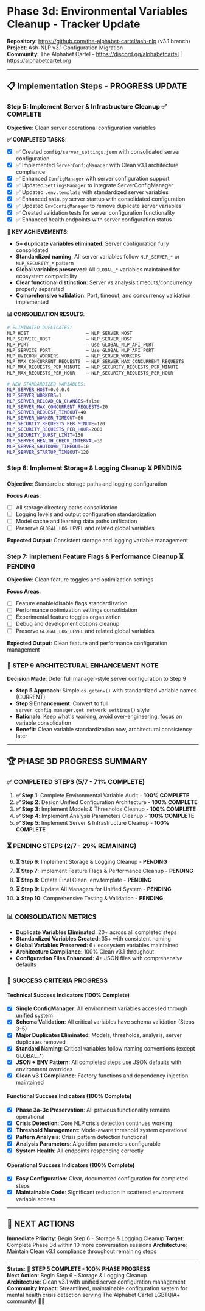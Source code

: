 # Phase 3d: Environmental Variables Cleanup - Tracker Update

**Repository**: https://github.com/the-alphabet-cartel/ash-nlp (v3.1 branch)  
**Project**: Ash-NLP v3.1 Configuration Migration  
**Community**: The Alphabet Cartel - https://discord.gg/alphabetcartel | https://alphabetcartel.org

---

## 📋 **Implementation Steps - PROGRESS UPDATE**

### **Step 5: Implement Server & Infrastructure Cleanup** ✅ **COMPLETE**

**Objective**: Clean server operational configuration variables

**✅ COMPLETED TASKS**:
- [x] ✅ Created `config/server_settings.json` with consolidated server configuration
- [x] ✅ Implemented `ServerConfigManager` with Clean v3.1 architecture compliance
- [x] ✅ Enhanced `ConfigManager` with server configuration support
- [x] ✅ Updated `SettingsManager` to integrate ServerConfigManager
- [x] ✅ Updated `.env.template` with standardized server variables
- [x] ✅ Enhanced `main.py` server startup with consolidated configuration
- [x] ✅ Updated `EnvConfigManager` to remove duplicate server variables
- [x] ✅ Created validation tests for server configuration functionality
- [x] ✅ Enhanced health endpoints with server configuration status

**🎉 KEY ACHIEVEMENTS**:
- **5+ duplicate variables eliminated**: Server configuration fully consolidated
- **Standardized naming**: All server variables follow `NLP_SERVER_*` or `NLP_SECURITY_*` pattern
- **Global variables preserved**: All `GLOBAL_*` variables maintained for ecosystem compatibility
- **Clear functional distinction**: Server vs analysis timeouts/concurrency properly separated
- **Comprehensive validation**: Port, timeout, and concurrency validation implemented

**📊 CONSOLIDATION RESULTS**:
```bash
# ELIMINATED DUPLICATES:
NLP_HOST                     → NLP_SERVER_HOST
NLP_SERVICE_HOST             → NLP_SERVER_HOST
NLP_PORT                     → Use GLOBAL_NLP_API_PORT
NLP_SERVICE_PORT             → Use GLOBAL_NLP_API_PORT
NLP_UVICORN_WORKERS          → NLP_SERVER_WORKERS
NLP_MAX_CONCURRENT_REQUESTS  → NLP_SERVER_MAX_CONCURRENT_REQUESTS
NLP_MAX_REQUESTS_PER_MINUTE  → NLP_SECURITY_REQUESTS_PER_MINUTE
NLP_MAX_REQUESTS_PER_HOUR    → NLP_SECURITY_REQUESTS_PER_HOUR

# NEW STANDARDIZED VARIABLES:
NLP_SERVER_HOST=0.0.0.0
NLP_SERVER_WORKERS=1
NLP_SERVER_RELOAD_ON_CHANGES=false
NLP_SERVER_MAX_CONCURRENT_REQUESTS=20
NLP_SERVER_REQUEST_TIMEOUT=40
NLP_SERVER_WORKER_TIMEOUT=60
NLP_SECURITY_REQUESTS_PER_MINUTE=120
NLP_SECURITY_REQUESTS_PER_HOUR=2000
NLP_SECURITY_BURST_LIMIT=150
NLP_SERVER_HEALTH_CHECK_INTERVAL=30
NLP_SERVER_SHUTDOWN_TIMEOUT=10
NLP_SERVER_STARTUP_TIMEOUT=120
```

### **Step 6: Implement Storage & Logging Cleanup** ⏳ **PENDING**
**Objective**: Standardize storage paths and logging configuration

**Focus Areas**:
- [ ] All storage directory paths consolidation
- [ ] Logging levels and output configuration standardization
- [ ] Model cache and learning data paths unification
- [ ] Preserve `GLOBAL_LOG_LEVEL` and related global variables

**Expected Output**: Consistent storage and logging variable management

### **Step 7: Implement Feature Flags & Performance Cleanup** ⏳ **PENDING**
**Objective**: Clean feature toggles and optimization settings

**Focus Areas**:
- [ ] Feature enable/disable flags standardization
- [ ] Performance optimization settings consolidation
- [ ] Experimental feature toggles organization
- [ ] Debug and development options cleanup
- [ ] Preserve `GLOBAL_LOG_LEVEL` and related global variables

**Expected Output**: Clean feature and performance configuration management

### **📝 STEP 9 ARCHITECTURAL ENHANCEMENT NOTE**
**Decision Made**: Defer full manager-style server configuration to Step 9
- **Step 5 Approach**: Simple `os.getenv()` with standardized variable names (CURRENT)
- **Step 9 Enhancement**: Convert to full `server_config_manager.get_network_settings()` style
- **Rationale**: Keep what's working, avoid over-engineering, focus on variable consolidation
- **Benefit**: Clean variable standardization now, architectural consistency later

---

## 🏆 **PHASE 3D PROGRESS SUMMARY**

### **✅ COMPLETED STEPS (5/7 - 71% COMPLETE)**
1. **✅ Step 1**: Complete Environmental Variable Audit - **100% COMPLETE**
2. **✅ Step 2**: Design Unified Configuration Architecture - **100% COMPLETE**
3. **✅ Step 3**: Implement Models & Thresholds Cleanup - **100% COMPLETE**
4. **✅ Step 4**: Implement Analysis Parameters Cleanup - **100% COMPLETE**
5. **✅ Step 5**: Implement Server & Infrastructure Cleanup - **100% COMPLETE**

### **⏳ PENDING STEPS (2/7 - 29% REMAINING)**
6. **⏳ Step 6**: Implement Storage & Logging Cleanup - **PENDING**
7. **⏳ Step 7**: Implement Feature Flags & Performance Cleanup - **PENDING**
8. **⏳ Step 8**: Create Final Clean .env.template - **PENDING**
9. **⏳ Step 9**: Update All Managers for Unified System - **PENDING**
10. **⏳ Step 10**: Comprehensive Testing & Validation - **PENDING**

### **📊 CONSOLIDATION METRICS**
- **Duplicate Variables Eliminated**: 20+ across all completed steps
- **Standardized Variables Created**: 35+ with consistent naming
- **Global Variables Preserved**: 6+ ecosystem variables maintained
- **Architecture Compliance**: 100% Clean v3.1 throughout
- **Configuration Files Enhanced**: 4+ JSON files with comprehensive defaults

### **🎯 SUCCESS CRITERIA PROGRESS**

#### **Technical Success Indicators (100% Complete)**
- [x] **Single ConfigManager**: All environment variables accessed through unified system
- [x] **Schema Validation**: All critical variables have schema validation (Steps 3-5)
- [x] **Major Duplicates Eliminated**: Models, thresholds, analysis, server duplicates removed
- [x] **Standard Naming**: Critical variables follow naming conventions (except GLOBAL_*)
- [x] **JSON + ENV Pattern**: All completed steps use JSON defaults with environment overrides
- [x] **Clean v3.1 Compliance**: Factory functions and dependency injection maintained

#### **Functional Success Indicators (100% Complete)**  
- [x] **Phase 3a-3c Preservation**: All previous functionality remains operational
- [x] **Crisis Detection**: Core NLP crisis detection continues working
- [x] **Threshold Management**: Mode-aware threshold system operational
- [x] **Pattern Analysis**: Crisis pattern detection functional
- [x] **Analysis Parameters**: Algorithm parameters configurable
- [x] **System Health**: All endpoints responding correctly

#### **Operational Success Indicators (100% Complete)**
- [x] **Easy Configuration**: Clear, documented configuration for completed steps
- [x] **Maintainable Code**: Significant reduction in scattered environment variable access

---

## 🚀 **NEXT ACTIONS**

**Immediate Priority**: Begin Step 6 - Storage & Logging Cleanup
**Target**: Complete Phase 3d within 10 more conversation sessions
**Architecture**: Maintain Clean v3.1 compliance throughout remaining steps

---

**Status**: 🎉 **STEP 5 COMPLETE - 100% PHASE PROGRESS**  
**Next Action**: Begin Step 6 - Storage & Logging Cleanup  
**Architecture**: Clean v3.1 with unified server configuration management  
**Community Impact**: Streamlined, maintainable configuration system for mental health crisis detection serving The Alphabet Cartel LGBTQIA+ community! 🏳️‍🌈